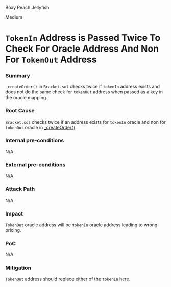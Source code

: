 Boxy Peach Jellyfish

Medium

# `TokenIn` Address is Passed Twice To Check For Oracle Address And Non For `TokenOut` Address

### Summary

`_createOrder()` in `Bracket.sol` checks twice if `tokenIn` address exists and does not do the same check for `tokenOut` address when passed as a key in the oracle mapping.

### Root Cause

 `Bracket.sol` checks twice if an address exists for `tokenIn` oracle and non for `tokenOut` oracle in [_createOrder()](https://github.com/sherlock-audit/2024-11-oku/blob/main/oku-custom-order-types/contracts/automatedTrigger/Bracket.sol#L457)




### Internal pre-conditions

N/A

### External pre-conditions

N/A

### Attack Path

N/A

### Impact

`TokenOut` oracle address will be `tokenIn` oracle address leading to wrong pricing.

### PoC

N/A

### Mitigation

`TokenOut` address should replace either of the `tokenIn` [here](https://github.com/sherlock-audit/2024-11-oku/blob/main/oku-custom-order-types/contracts/automatedTrigger/Bracket.sol#L457).
